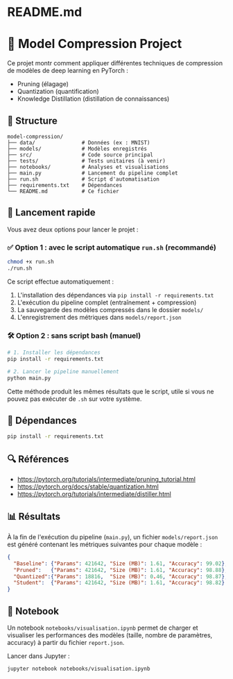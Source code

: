 # README.md
# 🧠 Model Compression Project

Ce projet montr comment appliquer différentes techniques de compression de modèles de deep learning en PyTorch :
- Pruning (élagage)
- Quantization (quantification)
- Knowledge Distillation (distillation de connaissances)

## 📁 Structure
```
model-compression/
├── data/               # Données (ex : MNIST)
├── models/             # Modèles enregistrés
├── src/                # Code source principal
├── tests/              # Tests unitaires (à venir)
├── notebooks/          # Analyses et visualisations
├── main.py             # Lancement du pipeline complet
├── run.sh              # Script d'automatisation
├── requirements.txt    # Dépendances
└── README.md           # Ce fichier
```

## 🚀 Lancement rapide

Vous avez deux options pour lancer le projet :

### ✅ Option 1 : avec le script automatique `run.sh` (recommandé)

```bash
chmod +x run.sh
./run.sh
```

Ce script effectue automatiquement :
1. L'installation des dépendances via `pip install -r requirements.txt`
2. L'exécution du pipeline complet (entraînement + compression)
3. La sauvegarde des modèles compressés dans le dossier `models/`
4. L'enregistrement des métriques dans `models/report.json`

### 🛠️ Option 2 : sans script bash (manuel)

```bash
# 1. Installer les dépendances
pip install -r requirements.txt

# 2. Lancer le pipeline manuellement
python main.py
```

Cette méthode produit les mêmes résultats que le script, utile si vous ne pouvez pas exécuter de `.sh` sur votre système.

## 🔧 Dépendances
```bash
pip install -r requirements.txt
```

## 🔍 Références
- https://pytorch.org/tutorials/intermediate/pruning_tutorial.html
- https://pytorch.org/docs/stable/quantization.html
- https://pytorch.org/tutorials/intermediate/distiller.html

## 📊 Résultats

À la fin de l'exécution du pipeline (`main.py`), un fichier `models/report.json` est généré contenant les métriques suivantes pour chaque modèle :

```json
{
  "Baseline": {"Params": 421642, "Size (MB)": 1.61, "Accuracy": 99.02},
  "Pruned":   {"Params": 421642, "Size (MB)": 1.61, "Accuracy": 98.88},
  "Quantized":{"Params": 18816,  "Size (MB)": 0.46, "Accuracy": 98.87},
  "Student":  {"Params": 421642, "Size (MB)": 1.61, "Accuracy": 98.82}
}
```

## 📓 Notebook

Un notebook `notebooks/visualisation.ipynb` permet de charger et visualiser les performances des modèles (taille, nombre de paramètres, accuracy) à partir du fichier `report.json`.

Lancer dans Jupyter :

```bash
jupyter notebook notebooks/visualisation.ipynb
```